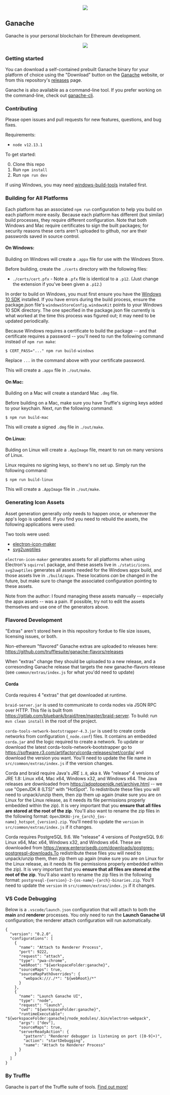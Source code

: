 <p align="center">
  <img src="https://github.com/trufflesuite/ganache/blob/develop/static/icons/png/128x128.png?raw=true")
</p>

## Ganache

Ganache is your personal blockchain for Ethereum development.

<p align="center">
  <img src="https://github.com/trufflesuite/ganache/blob/develop/.github/images/ganache_screenshot.jpg?raw=true"/>
</p>

### Getting started

You can download a self-contained prebuilt Ganache binary for your platform of choice using the "Download" button on the [Ganache](https://trufflesuite.com/ganache/) website, or from this repository's [releases](https://github.com/trufflesuite/ganache/releases) page.

Ganache is also available as a command-line tool. If you prefer working on the command-line, check out [ganache-cli](https://github.com/trufflesuite/ganache-cli).

### Contributing

Please open issues and pull requests for new features, questions, and bug fixes.

Requirements:

- `node v12.13.1`

To get started:

0. Clone this repo
0. Run `npm install`
0. Run `npm run dev`

If using Windows, you may need [windows-build-tools](https://www.npmjs.com/package/windows-build-tools) installed first.

### Building for All Platforms

Each platform has an associated `npm run` configuration to help you build on each platform more easily. Because each platform has different (but similar) build processes, they require different configuration. Note that both Windows and Mac require certificates to sign the built packages; for security reasons these certs aren't uploaded to github, nor are their passwords saved in source control.

#### On Windows:

Building on Windows will create a `.appx` file for use with the Windows Store.

Before building, create the `./certs` directory with the following files:

* `./certs/cert.pfx` - Note a `.pfx` file is identical to a `.p12`. (Just change the extension if you've been given a `.p12`.)

In order to build on Windows, you must first ensure you have the [Windows 10 SDK](https://developer.microsoft.com/en-us/windows/downloads/windows-10-sdk) installed. If you have errors during the build process, ensure the package.json file's `windowsStoreConfig.windowsKit` points to your Windows 10 SDK directory. The one specified in the package.json file currently is what worked at the time this process was figured out; it may need to be updated periodically.

Because Windows requires a certificate to build the package -- and that certificate requires a password -- you'll need to run the following command instead of `npm run make`:

```
$ CERT_PASS="..." npm run build-windows
```

Replace `...` in the command above with your certificate password.

This will create a `.appx` file in `./out/make`.

#### On Mac:

Building on a Mac will create a standard Mac `.dmg` file.

Before building on a Mac, make sure you have Truffle's signing keys added to your keychain. Next, run the following command:

```
$ npm run build-mac
```

This will create a signed `.dmg` file in `./out/make`.

#### On Linux:

Bulding on Linux will create a `.AppImage` file, meant to run on many versions of Linux.

Linux requires no signing keys, so there's no set up. Simply run the following command:

```
$ npm run build-linux
```

This will create a `.AppImage` file in `./out/make`.

### Generating Icon Assets

Asset generation generally only needs to happen once, or whenever the app's logo is updated. If you find you need to rebuild the assets, the following applications were used:

Two tools were used:

* [electron-icon-maker](https://www.npmjs.com/package/electron-icon-maker)
* [svg2uwptiles](https://www.npmjs.com/package/svg2uwptiles)

`electron-icon-maker` generates assets for all platforms when using Electron's `squirrel` package, and these assets live in `./static/icons`. `svg2uwptiles` generates all assets needed for the Windows appx build, and those assets live in `./build/appx`. These locations *can* be changed in the future, but make sure to change the associated configuration pointing to these assets.

Note from the author: I found managing these assets manually -- especially the appx assets -- was a pain. If possible, try not to edit the assets themselves and use one of the generators above.

### Flavored Development

"Extras" aren't stored here in this repository fordue to file size issues, licensing issues, or both.

Non-ethereum "flavored" Ganache extras are uploaded to releases here: https://github.com/trufflesuite/ganache-flavors/releases

When "extras" change they should be uploaded to a new release, and a corresonding Ganache release that targets the new ganache-flavors release (see `common/extras/index.js` for what you'dd need to update)

#### Corda

Corda requires 4 "extras" that get downloaded at runtime.

`braid-server.jar` is used to communicate to corda nodes via JSON RPC over HTTP. This file is built from https://gitlab.com/bluebank/braid/tree/master/braid-server. To build: run `mvn clean install` in the root of the project.

`corda-tools-network-bootstrapper-4.3.jar` is used to create corda networks from configuration (`_node.conf`) files. It contains an embedded `corda.jar` and the logic required to create a network. To update or download the latest corda-tools-network-bootstrapper go to https://software.r3.com/artifactory/corda-releases/net/corda/ and download the version you want. You'll need to update the file name in `src/common/extras/index.js` if the version changes.

Corda and braid require Java's *JRE* `1.8`, aka `8`. We "release" 4 versions of JRE 1.8: Linux x64, Mac x64, Windows x32, and Windows x64. The Java releases are downloaded from https://adoptopenjdk.net/archive.html -- we use "OpenJDK 8 (LTS)" with "HotSpot". To redistribute these files you will need to unpack/unzip them, then zip them up again (make sure you are on Linux for the Linux release, as it needs its file permissions properly embedded within the zip). It is very important that you **ensure that all files are stored at the root of the zip**. You'll also want to rename the zip files in the following format: `OpenJDK8U-jre_{arch}_{os-name}_hotspot_{version}.zip`. You'll need to update the `version` in `src/common/extras/index.js` if it changes.

Corda requires PostgreSQL 9.6. We "release" 4 versions of PostgreSQL 9.6: Linux x64, Mac x64, Windows x32, and Windows x64. These are downloaded from https://www.enterprisedb.com/downloads/postgres-postgresql-downloads.To redistribute these files you will need to unpack/unzip them, then zip them up again (make sure you are on Linux for the Linux release, as it needs its file permissions properly embedded within the zip). It is very important that you **ensure that all files are stored at the root of the zip**. You'll also want to rename the zip files in the following format: `postgresql-{version}-2-{os-name}-{arch}-binaries.zip`. You'll need to update the `version` in `src/common/extras/index.js` if it changes.

### VS Code Debugging

Below is a `.vscode/launch.json` configuration that will attach to both the **main** and **renderer** processes. You only need to run the **Launch Ganache UI** configuration; the renderer attach configuration will run automatically.

``` jsonc
{
  "version": "0.2.0",
  "configurations": [
    {
      "name": "Attach to Renderer Process",
      "port": 9222,
      "request": "attach",
      "type": "pwa-chrome",
      "webRoot": "${workspaceFolder:ganache}",
      "sourceMaps": true,
      "sourceMapPathOverrides": {
        "webpack:///./*": "${webRoot}/*"
      }
    },
    {
      "name": "Launch Ganache UI",
      "type": "node",
      "request": "launch",
      "cwd": "${workspaceFolder:ganache}",
      "runtimeExecutable": "${workspaceFolder:ganache}/node_modules/.bin/electron-webpack",
      "args": ["dev"],
      "sourceMaps": true,
      "serverReadyAction": {
        "pattern": "Renderer debugger is listening on port ([0-9]+)",
        "action": "startDebugging",
        "name": "Attach to Renderer Process"
      }
    }
  ]
}
```


### By Truffle

Ganache is part of the Truffle suite of tools. [Find out more!](https://trufflesuite.com)
